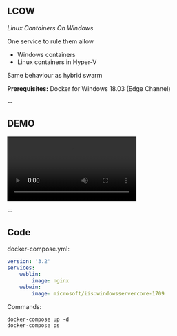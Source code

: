 ## LCOW

*Linux Containers On Windows*

One service to rule them allow

- Windows containers
- Linux containers in Hyper-V

Same behaviour as hybrid swarm

**Prerequisites:** Docker for Windows 18.03 (Edge Channel) <!-- .element: style="color: #ff8800;" -->

--

## DEMO

<video id="hovercontrols">
    <source data-src="videos/LCOW.mp4" type="video/mp4" />
</video>

--

## Code

docker-compose.yml:

```yaml
version: '3.2'
services:
    weblin:
        image: nginx
    webwin:
        image: microsoft/iis:windowsservercore-1709
```

Commands:

```
docker-compose up -d
docker-compose ps
```
